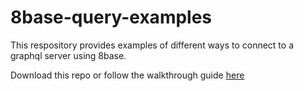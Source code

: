 # 8base-query-examples

This respository provides examples of different ways to connect to a graphql server using 8base.

Download this repo or follow the walkthrough guide [here](https://docs.8base.com/docs/connecting-to-your-frontend)
